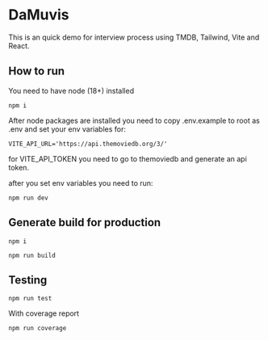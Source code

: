 # DaMuvis

  This is an quick demo for interview process using TMDB, Tailwind, Vite and React.

## How to run
  You need to have node (18+) installed

  `npm i`

  After node packages are installed you need to copy .env.example to root as .env and set your env variables
  for:

  `VITE_API_URL='https://api.themoviedb.org/3/'`

  for VITE_API_TOKEN you need to go to themoviedb and generate an api token.

  after you set env variables you need to run:

  `npm run dev`

## Generate build for production
  `npm i`
  
  `npm run build`


## Testing
  `npm run test`
  
  With coverage report

  `npm run coverage`